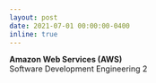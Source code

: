```yaml
---
layout: post
date: 2021-07-01 00:00:00-0400
inline: true
---
```


**Amazon Web Services (AWS)**
<br>
Software Development Engineering 2
